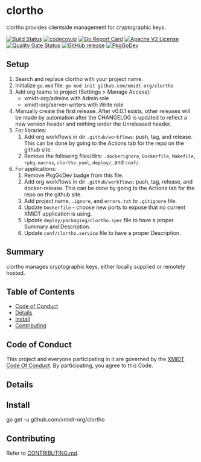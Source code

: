 # clortho

clortho provides clientside management for cryptographic keys.

[![Build Status](https://github.com/xmidt-org/clortho/workflows/CI/badge.svg)](https://github.com/xmidt-org/clortho/actions)
[![codecov.io](http://codecov.io/github/xmidt-org/clortho/coverage.svg?branch=main)](http://codecov.io/github/xmidt-org/clortho?branch=main)
[![Go Report Card](https://goreportcard.com/badge/github.com/xmidt-org/clortho)](https://goreportcard.com/report/github.com/xmidt-org/clortho)
[![Apache V2 License](http://img.shields.io/badge/license-Apache%20V2-blue.svg)](https://github.com/xmidt-org/clortho/blob/main/LICENSE)
[![Quality Gate Status](https://sonarcloud.io/api/project_badges/measure?project=xmidt-org_clortho&metric=alert_status)](https://sonarcloud.io/dashboard?id=xmidt-org_clortho)
[![GitHub release](https://img.shields.io/github/release/xmidt-org/clortho.svg)](CHANGELOG.md)
[![PkgGoDev](https://pkg.go.dev/badge/github.com/xmidt-org/clortho)](https://pkg.go.dev/github.com/xmidt-org/clortho)

## Setup

1. Search and replace clortho with your project name.
1. Initialize `go.mod` file: `go mod init github.com/xmidt-org/clortho`
1. Add org teams to project (Settings > Manage Access): 
    - xmidt-org/admins with Admin role
    - xmidt-org/server-writers with Write role
1. Manually create the first release.  After v0.0.1 exists, other releases will be made by automation after the CHANGELOG is updated to reflect a new version header and nothing under the Unreleased header.
1. For libraries:
    1. Add org workflows in dir `.github/workflows`: push, tag, and release. This can be done by going to the Actions tab for the repo on the github site.
    1. Remove the following files/dirs: `.dockerignore`, `Dockerfile`, `Makefile`, `rpkg.macros`, `clortho.yaml`, `deploy/`, and `conf/`.
1. For applications:
    1. Remove PkgGoDev badge from this file.
    1. Add org workflows in dir `.github/workflows`: push, tag, release, and docker-release. This can be done by going to the Actions tab for the repo on the github site.
    1. Add project name, `.ignore`, and `errors.txt` to `.gitignore` file.
    1. Update `Dockerfile` - choose new ports to expose that no current XMiDT application is using.
    1. Update `deploy/packaging/clortho.spec` file to have a proper Summary and Description.
    1. Update `conf/clortho.service` file to have a proper Description.


## Summary

clortho manages cryptographic keys, either locally supplied or remotely hosted.

## Table of Contents

- [Code of Conduct](#code-of-conduct)
- [Details](#details)
- [Install](#install)
- [Contributing](#contributing)

## Code of Conduct

This project and everyone participating in it are governed by the [XMiDT Code Of Conduct](https://xmidt.io/docs/community/code_of_conduct/). 
By participating, you agree to this Code.

## Details

## Install

go get -u github.com/xmidt-org/clortho

## Contributing

Refer to [CONTRIBUTING.md](CONTRIBUTING.md).
